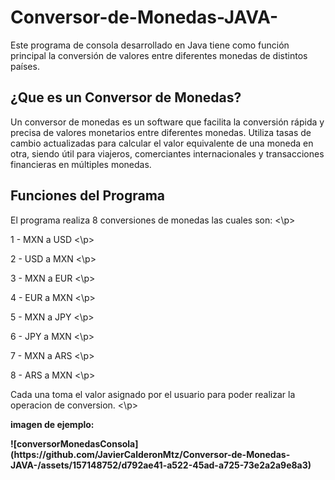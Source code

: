 # Conversor-de-Monedas-JAVA-
Este programa de consola desarrollado en Java tiene como función principal la conversión de valores entre diferentes monedas de distintos países.

<h2>¿Que es un Conversor de Monedas?</h2>
Un conversor de monedas es un software que facilita la conversión rápida y precisa de valores monetarios entre diferentes monedas. Utiliza tasas de cambio actualizadas para calcular el valor equivalente de una moneda en otra, siendo útil para viajeros, comerciantes internacionales y transacciones financieras en múltiples monedas.

<h2>Funciones del Programa</h2>
<p>
El programa realiza 8 conversiones de monedas las cuales son:
<\p>

<p> 1 - MXN a USD <\p>
<p> 2 - USD a MXN <\p>
<p> 3 - MXN a EUR <\p>
<p> 4 - EUR a MXN <\p>
<p> 5 - MXN a JPY <\p>
<p> 6 - JPY a MXN <\p>
<p> 7 - MXN a ARS <\p>
<p> 8 - ARS a MXN <\p>

<p>
Cada una toma el valor asignado por el usuario para poder realizar la operacion de conversion.
<\p>
  
<b> imagen de ejemplo:
<p>
![conversorMonedasConsola](https://github.com/JavierCalderonMtz/Conversor-de-Monedas-JAVA-/assets/157148752/d792ae41-a522-45ad-a725-73e2a2a9e8a3)
</p>

